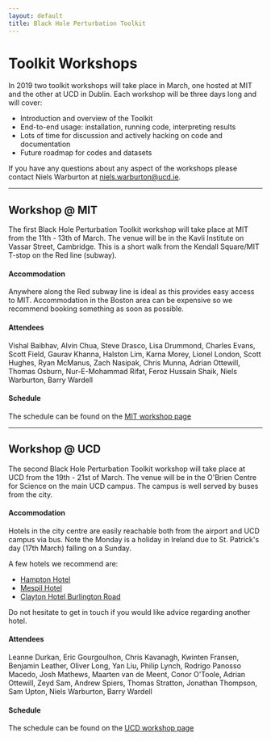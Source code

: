 ```yaml
---
layout: default
title: Black Hole Perturbation Toolkit
---
```



# Toolkit Workshops

In 2019 two toolkit workshops will take place in March, one hosted at MIT and the other at UCD in Dublin. Each workshop will be three days long and will cover:  

- Introduction and overview of the Toolkit
- End-to-end usage: installation, running code, interpreting results
- Lots of time for discussion and actively hacking on code and documentation
- Future roadmap for codes and datasets

If you have any questions about any aspect of the workshops please contact Niels Warburton at [niels.warburton@ucd.ie](mailto:niels.warburton@ucd.ie).

---

## Workshop @ MIT

The first Black Hole Perturbation Toolkit workshop will take place at MIT from the 11th - 13th of March. The venue will be in the Kavli Institute on Vassar Street, Cambridge. This is a short walk from the Kendall Square/MIT T-stop on the Red line (subway).

#### Accommodation

Anywhere along the Red subway line is ideal as this provides easy access to MIT. Accommodation in the Boston area can be expensive so we recommend booking something as soon as possible.

#### Attendees

Vishal Baibhav, Alvin Chua, Steve Drasco, Lisa Drummond, Charles Evans, Scott Field, Gaurav Khanna, Halston Lim, Karna Morey, Lionel London, Scott Hughes, Ryan McManus, Zach Nasipak, Chris Munna, Adrian Ottewill, Thomas Osburn, Nur-E-Mohammad Rifat, Feroz Hussain Shaik, Niels Warburton, Barry Wardell

#### Schedule

The schedule can be found on the [MIT workshop page](workshops-mit.html)

---

## Workshop @ UCD

The second Black Hole Perturbation Toolkit workshop will take place at UCD from the 19th - 21st of March. The venue will be in the O'Brien Centre for Science on the main UCD campus. The campus is well served by buses from the city.

#### Accommodation

Hotels in the city centre are easily reachable both from the airport and UCD campus via bus. Note the Monday is a holiday in Ireland due to St. Patrick's day (17th March) falling on a Sunday.

A few hotels we recommend are:

- [Hampton Hotel](https://www.hamptonhotel.ie/)
- [Mespil Hotel](https://www.mespilhotel.com/)
- [Clayton Hotel Burlington Road](https://www.claytonhotelburlingtonroad.com/)

Do not hesitate to get in touch if you would like advice regarding another hotel.

#### Attendees

Leanne Durkan, Eric Gourgoulhon, Chris Kavanagh, Kwinten Fransen, Benjamin Leather, Oliver Long, Yan Liu, Philip Lynch, Rodrigo Panosso Macedo, Josh Mathews, Maarten van de Meent, Conor O'Toole, Adrian Ottewill, Zeyd Sam, Andrew Spiers, Thomas Stratton, Jonathan Thompson, Sam Upton, Niels Warburton, Barry Wardell

#### Schedule

The schedule can be found on the [UCD workshop page](workshops-ucd.html)